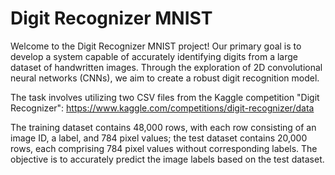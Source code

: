 # Digit Recognizer MNIST
Welcome to the Digit Recognizer MNIST project! Our primary goal is to develop a system capable of accurately identifying digits from a large dataset of handwritten images. 
Through the exploration of 2D convolutional neural networks (CNNs), we aim to create a robust digit recognition model.


The task involves utilizing two CSV files from the Kaggle competition "Digit Recognizer": https://www.kaggle.com/competitions/digit-recognizer/data  

The training dataset contains 48,000 rows, with each row consisting of an image ID, a label, and 784 pixel values; the test dataset contains 20,000 rows, each comprising 784 pixel values without corresponding labels. 
The objective is to accurately predict the image labels based on the test dataset.
